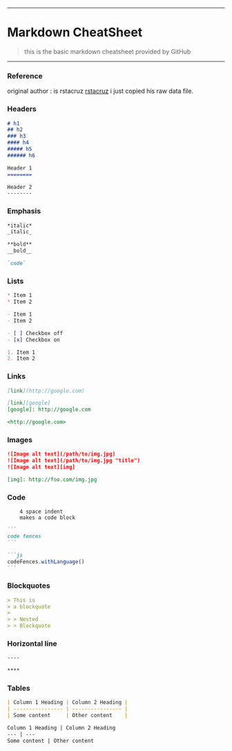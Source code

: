 ----
# Markdown CheatSheet

> this is the basic markdown cheatsheet provided by GitHub
> 
----
### Reference
original author : is rstacruz [rstacruz](https://github.com/rstacruz/cheatsheets/blob/master/markdown.md) i just copied his raw data file.

### Headers

```markdown
# h1
## h2
### h3
#### h4
##### h5
###### h6
```

```markdown
Header 1
========
```

```markdown
Header 2
--------
```

### Emphasis

```markdown
*italic*
_italic_
```

```markdown
**bold**
__bold__
```

```markdown
`code`
```

### Lists

```markdown
* Item 1
* Item 2
```

```markdown
- Item 1
- Item 2
```

```markdown
- [ ] Checkbox off
- [x] Checkbox on
```

```markdown
1. Item 1
2. Item 2
```

### Links

```markdown
[link](http://google.com)
```

```markdown
[link][google]
[google]: http://google.com
```

```markdown
<http://google.com>
```

### Images

```markdown
![Image alt text](/path/to/img.jpg)
![Image alt text](/path/to/img.jpg "title")
![Image alt text][img]
```

```markdown
[img]: http://foo.com/img.jpg
```

### Code

```
    4 space indent
    makes a code block
```

~~~markdown
```
code fences
```
~~~


~~~markdown
```js
codeFences.withLanguage()
```
~~~

### Blockquotes

```markdown
> This is
> a blockquote
>
> > Nested
> > Blockquote
```

### Horizontal line

```markdown
----
```

```markdown
****
```

### Tables

```markdown
| Column 1 Heading | Column 2 Heading |
| ---------------- | ---------------- |
| Some content     | Other content    |
```

```markdown
Column 1 Heading | Column 2 Heading
--- | ---
Some content | Other content
```



